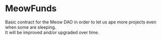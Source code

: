 # MeowFunds
Basic contract for the Meow DAO in order to let us ape more projects even when some are sleeping.  
It will be improved and/or upgraded over time.
